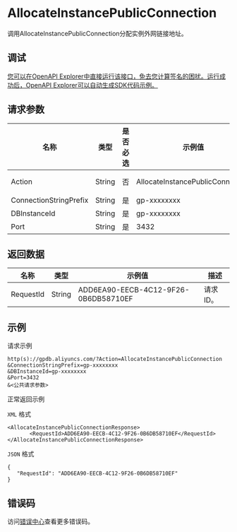 # AllocateInstancePublicConnection

调用AllocateInstancePublicConnection分配实例外网链接地址。

## 调试

[您可以在OpenAPI Explorer中直接运行该接口，免去您计算签名的困扰。运行成功后，OpenAPI Explorer可以自动生成SDK代码示例。](https://api.aliyun.com/#product=gpdb&api=AllocateInstancePublicConnection&type=RPC&version=2016-05-03)

## 请求参数

|名称|类型|是否必选|示例值|描述|
|--|--|----|---|--|
|Action|String|否|AllocateInstancePublicConnection|系统规定参数，取值：AllocateInstancePublicConnection。 |
|ConnectionStringPrefix|String|是|gp-xxxxxxxx|连接地址。 |
|DBInstanceId|String|是|gp-xxxxxxxx|实例ID。 |
|Port|String|是|3432|端口号，范围为3200~3999。 |

## 返回数据

|名称|类型|示例值|描述|
|--|--|---|--|
|RequestId|String|ADD6EA90-EECB-4C12-9F26-0B6DB58710EF|请求ID。 |

## 示例

请求示例

```
http(s)://gpdb.aliyuncs.com/?Action=AllocateInstancePublicConnection
&ConnectionStringPrefix=gp-xxxxxxxx
&DBInstanceId=gp-xxxxxxxx
&Port=3432
&<公共请求参数>
```

正常返回示例

`XML` 格式

```
<AllocateInstancePublicConnectionResponse>  
       <RequestId>ADD6EA90-EECB-4C12-9F26-0B6DB58710EF</RequestId>
</AllocateInstancePublicConnectionResponse>
```

`JSON` 格式

```
{
   "RequestId": "ADD6EA90-EECB-4C12-9F26-0B6DB58710EF"
}
```

## 错误码

访问[错误中心](https://error-center.aliyun.com/status/product/gpdb)查看更多错误码。

